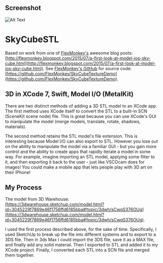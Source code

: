 ## Screenshot
![Alt Text](https://github.com/jmcmahon443/SkyCubeSTL/SkycubeSTL480p.gif)

# SkyCubeSTL
Based on work from one of [FlexMonkey's](http://flexmonkey.blogspot.com/) awesome blog posts: [http://flexmonkey.blogspot.com/2015/07/a-first-look-at-model-ios-sky-cube.html](http://flexmonkey.blogspot.com/2015/07/a-first-look-at-model-ios-sky-cube.html). See [FlexMonkey's GitHub](https://github.com/FlexMonkey) for source code:  [https://github.com/FlexMonkey/SkyCubeTextureDemo](https://github.com/FlexMonkey/SkyCubeTextureDemo).

## 3D in XCode 7, Swift, Model I/O (MetalKit)
There are two distinct methods of adding a 3D STL model to an XCode app. The first method uses XCode itself to convert the STL to a built-in SCN (SceneKit scene node) file. This is great because you can use XCode's GUI to manipulate the model (merge models, translate, rotate, shadows, materials).

The second method retains the STL model's file extension. This is interesting because Model I/O can also export to STL. However you lose out on the ability to manipulate the model via a familiar GUI - but you gain more control and the ability to create apps that rapidly iterate a model in some way. For example, imagine importing an STL model, applying some filter to it, and then exporting it back to the user - just like VSCOcam does for images! You could make a mobile app that lets people play with 3D art on their iPhone!

## My Process
The model from 3D Warehouse: [https://3dwarehouse.sketchup.com/model.html?id=3045229f7869e46f1756ffd6185bba#!topic/3dwh/sCwqS376OUg](https://3dwarehouse.sketchup.com/model.html?id=3045229f7869e46f1756ffd6185bba#!topic/3dwh/sCwqS376OUg).

I used the first process described above, for the sake of time. Specifically, I used SketchUp to break up the file into different systems and to export to a 3DS file. Then in 3ds Max I could import the 3DS file, save it as a MAX file, and finally add any solid material. Then I exported to STL and added it to my XCode project. Finally, I converted each STL into a SCN file and merged them together.
